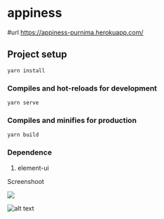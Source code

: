 # appiness

#url https://appiness-purnima.herokuapp.com/

## Project setup
```
yarn install
```

### Compiles and hot-reloads for development
```
yarn serve
```

### Compiles and minifies for production
```
yarn build
```

### Dependence
1. element-ui

Screenshoot

![](https://i.postimg.cc/SR9RdBMN/appiness-1.gif)


![alt text](https://i.postimg.cc/HLYZbHyH/appiness.png)
